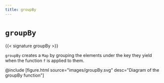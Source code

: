 ```yaml
---
title: groupBy
---
```


# `groupBy`

{{< signature groupBy >}}

`groupBy` creates a `Map` by grouping the elements under the key they yield when the function `f` is applied to them.

@include [figure.html source="images/groupBy.svg" desc="Diagram of the groupBy function"]
